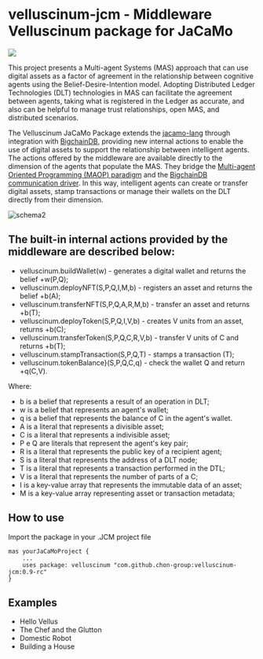 # velluscinum-jcm - Middleware Velluscinum package for JaCaMo
[![](https://jitpack.io/v/chon-group/velluscinum-jcm.svg)](https://jitpack.io/#chon-group/velluscinum-jcm)

This project presents a Multi-agent Systems (MAS) approach that can use digital assets as a factor of agreement in the relationship between cognitive agents using the Belief-Desire-Intention model. Adopting Distributed Ledger Technologies (DLT) technologies in MAS can facilitate the agreement between agents, taking what is registered in the Ledger as accurate, and also can be helpful to manage trust relationships, open MAS, and distributed scenarios. 

The Velluscinum JaCaMo Package extends the [jacamo-lang](https://github.com/jacamo-lang/jacamo) through integration with [BigchainDB](https://github.com/bigchaindb/bigchaindb), providing new internal actions to enable the use of digital assets to support the relationship between intelligent agents.
The actions offered by the middleware are available directly to the dimension of the agents that populate the MAS. They bridge the [Multi-agent Oriented Programming (MAOP) paradigm](https://doi.org/10.1016/j.scico.2011.10.004) and the [BigchainDB communication driver](https://github.com/bigchaindb/java-bigchaindb-driver). In this way, intelligent agents can create or transfer digital assets, stamp transactions or manage their wallets on the DLT directly from their dimension.

![schema2](https://github.com/chon-group/velluscinum-jcm/assets/32855001/aac47021-2c88-439b-b6cc-bccd2d48a355)

## The built-in internal actions provided by the middleware are described below:
- velluscinum.buildWallet(w) - generates a digital wallet and returns the belief +w(P,Q);
- velluscinum.deployNFT(S,P,Q,I,M,b) - registers an asset and returns the belief +b(A);
- velluscinum.transferNFT(S,P,Q,A,R,M,b) - transfer an asset and returns +b(T);
- velluscinum.deployToken(S,P,Q,I,V,b) - creates V units from an asset, returns +b(C);
- velluscinum.transferToken(S,P,Q,C,R,V,b) - transfer V units of C and returns +b(T);
- velluscinum.stampTransaction(S,P,Q,T) - stamps a transaction (T);
- velluscinum.tokenBalance}(S,P,Q,C,q) - check the wallet Q and return +q(C,V).

Where:
- b is a belief that represents a result of an operation in DLT;
- w is a belief that represents an agent's wallet;
- q is a belief that represents the balance of C in the agent's wallet.
- A is a literal that represents a divisible asset;
- C is a literal that represents a indivisible asset;
- P e Q are literals that represent the agent's key pair;
- R is a literal that represents the public key of a recipient agent;
- S is a literal that represents the address of a DLT node;
- T is a literal that represents a transaction performed in the DTL;
- V is a literal that represents the number of parts of a C;
- I is a key-value array that represents the immutable data of an asset;
- M is a key-value array representing asset or transaction metadata;

## How to use
Import the package in your .JCM project file
```
mas yourJaCaMoProject {
    ...
    uses package: velluscinum "com.github.chon-group:velluscinum-jcm:0.9-rc"
}
```
## Examples
+   Hello Vellus
+   The Chef and the Glutton
+   Domestic Robot
+   Building a House

